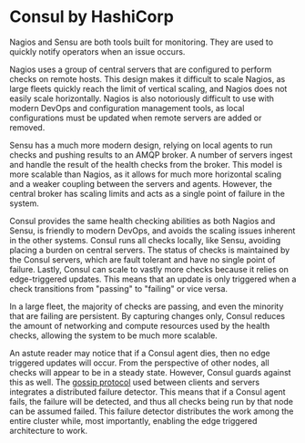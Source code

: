 # Consul by HashiCorp

Nagios and Sensu are both tools built for monitoring. They are used to quickly notify operators when an issue occurs.

Nagios uses a group of central servers that are configured to perform checks on remote hosts. This design makes it difficult to scale Nagios, as large fleets quickly reach the limit of vertical scaling, and Nagios does not easily scale horizontally. Nagios is also notoriously difficult to use with modern DevOps and configuration management tools, as local configurations must be updated when remote servers are added or removed.

Sensu has a much more modern design, relying on local agents to run checks and pushing results to an AMQP broker. A number of servers ingest and handle the result of the health checks from the broker. This model is more scalable than Nagios, as it allows for much more horizontal scaling and a weaker coupling between the servers and agents. However, the central broker has scaling limits and acts as a single point of failure in the system.

Consul provides the same health checking abilities as both Nagios and Sensu, is friendly to modern DevOps, and avoids the scaling issues inherent in the other systems. Consul runs all checks locally, like Sensu, avoiding placing a burden on central servers. The status of checks is maintained by the Consul servers, which are fault tolerant and have no single point of failure. Lastly, Consul can scale to vastly more checks because it relies on edge-triggered updates. This means that an update is only triggered when a check transitions from "passing" to "failing" or vice versa.

In a large fleet, the majority of checks are passing, and even the minority that are failing are persistent. By capturing changes only, Consul reduces the amount of networking and compute resources used by the health checks, allowing the system to be much more scalable.

An astute reader may notice that if a Consul agent dies, then no edge triggered updates will occur. From the perspective of other nodes, all checks will appear to be in a steady state. However, Consul guards against this as well. The [gossip protocol](https://www.consul.io/docs/internals/gossip) used between clients and servers integrates a distributed failure detector. This means that if a Consul agent fails, the failure will be detected, and thus all checks being run by that node can be assumed failed. This failure detector distributes the work among the entire cluster while, most importantly, enabling the edge triggered architecture to work.

